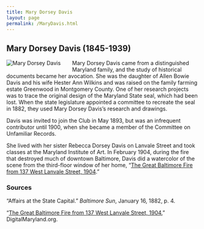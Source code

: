 ```yaml
---
title: Mary Dorsey Davis
layout: page
permalink: /MaryDavis.html
---
```


## Mary Dorsey Davis (1845-1939)
<div style="float: left;padding-right: 30px;padding-bottom: 15px;"><img src="https://wlcb.github.io/archive/assets/img/MaryDavis.jpg" alt="Mary Dorsey Davis"></div>

Mary Dorsey Davis came from a distinguished Maryland family, and the study of historical documents became her avocation. She was the daughter of Allen Bowie Davis and his wife Hester Ann Wilkins and was raised on the family farming estate Greenwood in Montgomery County. One of her research projects was to trace the original design of the Maryland State seal, which had been lost. When the state legislature appointed a committee to recreate the seal in 1882, they used Mary Dorsey Davis’s research and drawings.

Davis was invited to join the Club in May 1893, but was an infrequent contributor until 1900, when she became a member of the Committee on Unfamiliar Records.

She lived with her sister Rebecca Dorsey Davis on Lanvale Street and took classes at the Maryland Institute of Art. In February 1904, during the fire that destroyed much of downtown Baltimore, Davis did a watercolor of the scene from the third-floor window of her home, “[The Great Baltimore Fire from 137 West Lanvale Street, 1904](http://www.digitalmaryland.org/fire/collections/mhbf001/mhbf001l.html).”

### Sources
“Affairs at the State Capital.” *Baltimore Sun*, January 16, 1882, p. 4.

“[The Great Baltimore Fire from 137 West Lanvale Street, 1904](http://www.digitalmaryland.org/fire/collections/mhbf001/mhbf001l.html),” DigitalMaryland.org. 